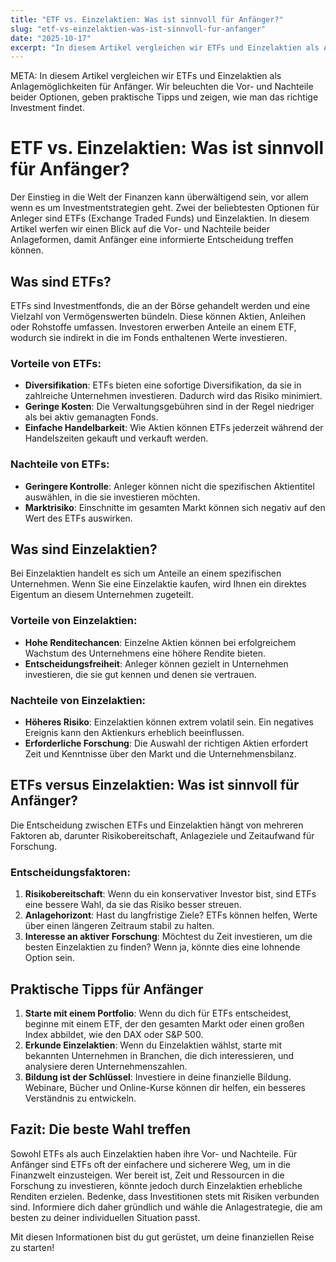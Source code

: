 ```yaml
---
title: "ETF vs. Einzelaktien: Was ist sinnvoll für Anfänger?"
slug: "etf-vs-einzelaktien-was-ist-sinnvoll-fur-anfanger"
date: "2025-10-17"
excerpt: "In diesem Artikel vergleichen wir ETFs und Einzelaktien als Anlagemöglichkeiten für Anfänger. Wir beleuchten die Vor- und Nachteile beider Optionen, geben praktische Tipps und zeigen, wie man das richtige Investment findet."
---
```


META: In diesem Artikel vergleichen wir ETFs und Einzelaktien als Anlagemöglichkeiten für Anfänger. Wir beleuchten die Vor- und Nachteile beider Optionen, geben praktische Tipps und zeigen, wie man das richtige Investment findet.

# ETF vs. Einzelaktien: Was ist sinnvoll für Anfänger?

Der Einstieg in die Welt der Finanzen kann überwältigend sein, vor allem wenn es um Investmentstrategien geht. Zwei der beliebtesten Optionen für Anleger sind ETFs (Exchange Traded Funds) und Einzelaktien. In diesem Artikel werfen wir einen Blick auf die Vor- und Nachteile beider Anlageformen, damit Anfänger eine informierte Entscheidung treffen können.

## Was sind ETFs?

ETFs sind Investmentfonds, die an der Börse gehandelt werden und eine Vielzahl von Vermögenswerten bündeln. Diese können Aktien, Anleihen oder Rohstoffe umfassen. Investoren erwerben Anteile an einem ETF, wodurch sie indirekt in die im Fonds enthaltenen Werte investieren.

### Vorteile von ETFs:
- **Diversifikation**: ETFs bieten eine sofortige Diversifikation, da sie in zahlreiche Unternehmen investieren. Dadurch wird das Risiko minimiert.
- **Geringe Kosten**: Die Verwaltungsgebühren sind in der Regel niedriger als bei aktiv gemanagten Fonds.
- **Einfache Handelbarkeit**: Wie Aktien können ETFs jederzeit während der Handelszeiten gekauft und verkauft werden.

### Nachteile von ETFs:
- **Geringere Kontrolle**: Anleger können nicht die spezifischen Aktientitel auswählen, in die sie investieren möchten.
- **Marktrisiko**: Einschnitte im gesamten Markt können sich negativ auf den Wert des ETFs auswirken.

## Was sind Einzelaktien?

Bei Einzelaktien handelt es sich um Anteile an einem spezifischen Unternehmen. Wenn Sie eine Einzelaktie kaufen, wird Ihnen ein direktes Eigentum an diesem Unternehmen zugeteilt.

### Vorteile von Einzelaktien:
- **Hohe Renditechancen**: Einzelne Aktien können bei erfolgreichem Wachstum des Unternehmens eine höhere Rendite bieten.
- **Entscheidungsfreiheit**: Anleger können gezielt in Unternehmen investieren, die sie gut kennen und denen sie vertrauen.

### Nachteile von Einzelaktien:
- **Höheres Risiko**: Einzelaktien können extrem volatil sein. Ein negatives Ereignis kann den Aktienkurs erheblich beeinflussen.
- **Erforderliche Forschung**: Die Auswahl der richtigen Aktien erfordert Zeit und Kenntnisse über den Markt und die Unternehmensbilanz.

## ETFs versus Einzelaktien: Was ist sinnvoll für Anfänger?

Die Entscheidung zwischen ETFs und Einzelaktien hängt von mehreren Faktoren ab, darunter Risikobereitschaft, Anlageziele und Zeitaufwand für Forschung.

### Entscheidungsfaktoren:
1. **Risikobereitschaft**: Wenn du ein konservativer Investor bist, sind ETFs eine bessere Wahl, da sie das Risiko besser streuen.
2. **Anlagehorizont**: Hast du langfristige Ziele? ETFs können helfen, Werte über einen längeren Zeitraum stabil zu halten.
3. **Interesse an aktiver Forschung**: Möchtest du Zeit investieren, um die besten Einzelaktien zu finden? Wenn ja, könnte dies eine lohnende Option sein.

## Praktische Tipps für Anfänger

1. **Starte mit einem Portfolio**: Wenn du dich für ETFs entscheidest, beginne mit einem ETF, der den gesamten Markt oder einen großen Index abbildet, wie den DAX oder S&P 500.
2. **Erkunde Einzelaktien**: Wenn du Einzelaktien wählst, starte mit bekannten Unternehmen in Branchen, die dich interessieren, und analysiere deren Unternehmenszahlen.
3. **Bildung ist der Schlüssel**: Investiere in deine finanzielle Bildung. Webinare, Bücher und Online-Kurse können dir helfen, ein besseres Verständnis zu entwickeln.

## Fazit: Die beste Wahl treffen

Sowohl ETFs als auch Einzelaktien haben ihre Vor- und Nachteile. Für Anfänger sind ETFs oft der einfachere und sicherere Weg, um in die Finanzwelt einzusteigen. Wer bereit ist, Zeit und Ressourcen in die Forschung zu investieren, könnte jedoch durch Einzelaktien erhebliche Renditen erzielen. Bedenke, dass Investitionen stets mit Risiken verbunden sind. Informiere dich daher gründlich und wähle die Anlagestrategie, die am besten zu deiner individuellen Situation passt.

Mit diesen Informationen bist du gut gerüstet, um deine finanziellen Reise zu starten!
